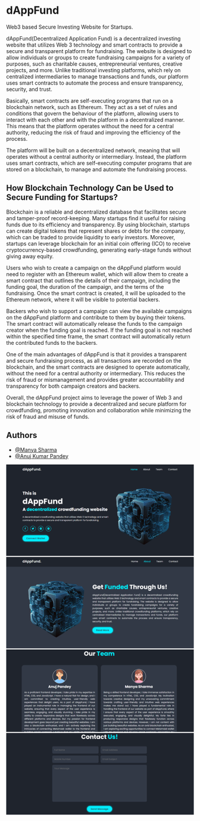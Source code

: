
# dAppFund

Web3 based Secure Investing Website for Startups.


dAppFund(Decentralized Application Fund) is a decentralized investing website that utilizes Web 3 technology and smart contracts to provide a secure and transparent platform for fundraising. The website is designed to allow individuals or groups to create fundraising campaigns for a variety of purposes, such as charitable causes, entrepreneurial ventures, creative projects, and more. Unlike traditional investing platforms, which rely on centralized intermediaries to manage transactions and funds, our platform uses smart contracts to automate the process and ensure transparency, security, and trust.


Basically, smart contracts are self-executing programs that run on a blockchain network, such as Ethereum. They act as a set of rules and conditions that govern the behaviour of the platform, allowing users to interact with each other and with the platform in a decentralized manner. This means that the platform operates without the need for a central authority, reducing the risk of fraud and improving the efficiency of the process.


The platform will be built on a decentralized network, meaning that will operates without a central authority or intermediary. Instead, the platform uses smart contracts, which are self-executing computer programs that are stored on a blockchain, to manage and automate the fundraising process.

## How Blockchain Technology Can be Used to Secure Funding for Startups?


Blockchain is a reliable and decentralized database that facilitates secure and tamper-proof record-keeping. Many startups find it useful for raising funds due to its efficiency and transparency. By using blockchain, startups can create digital tokens that represent shares or debts for the company, which can be traded to provide liquidity to early investors. Moreover, startups can leverage blockchain for an initial coin offering (ICO) to receive cryptocurrency-based crowdfunding, generating early-stage funds without giving away equity.


Users who wish to create a campaign on the dAppFund platform would need to register with an Ethereum wallet, which will allow them to create a smart contract that outlines the details of their campaign, including the funding goal, the duration of the campaign, and the terms of the fundraising. Once the smart contract is created, it will be uploaded to the Ethereum network, where it will be visible to potential backers.


Backers who wish to support a campaign can view the available campaigns on the dAppFund platform and contribute to them by buying their tokens. The smart contract will automatically release the funds to the campaign creator when the funding goal is reached. If the funding goal is not reached within the specified time frame, the smart contract will automatically return the contributed funds to the backers.


One of the main advantages of dAppFund is that it provides a transparent and secure fundraising process, as all transactions are recorded on the blockchain, and the smart contracts are designed to operate automatically, without the need for a central authority or intermediary. This reduces the risk of fraud or mismanagement and provides greater accountability and transparency for both campaign creators and backers.


Overall, the dAppFund project aims to leverage the power of Web 3 and blockchain technology to provide a decentralized and secure platform for crowdfunding, promoting innovation and collaboration while minimizing the risk of fraud and misuse of funds.
## Authors

- [@Manya Sharma](https://github.com/manya706)
- [@Anuj Kumar Pandey](https://github.com/codermal7)


<img src="images/frontpage1.png">
<img src="images/frontpage2.png">
<img src="images/frontpage3.png">
<img src="images/frontpage4.png">
